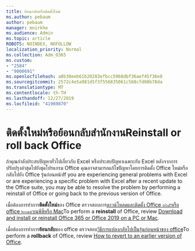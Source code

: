 ```yaml
---
title: ย้อนกลับหรือติดตั้งใหม่
ms.author: pebaum
author: pebaum
manager: mnirkhe
ms.audience: Admin
ms.topic: article
ROBOTS: NOINDEX, NOFOLLOW
localization_priority: Normal
ms.collection: Adm_O365
ms.custom:
- "2584"
- "9000691"
ms.openlocfilehash: a8b30eeb61b20283efbcc5968dbf36aef45f36e8
ms.sourcegitcommit: 2572c4e5a981d5f3f556835061c568cfd08b78da
ms.translationtype: MT
ms.contentlocale: th-TH
ms.lasthandoff: 12/27/2019
ms.locfileid: "41969870"
---
```

# <a name="reinstall-or-roll-back-office"></a><span data-ttu-id="c179e-102">ติดตั้งใหม่หรือย้อนกลับสำนักงาน</span><span class="sxs-lookup"><span data-stu-id="c179e-102">Reinstall or roll back Office</span></span>

<span data-ttu-id="c179e-103">ถ้าคุณกำลังประสบปัญหาทั่วไปเกี่ยวกับ Excel หรือประสบปัญหาเฉพาะกับ Excel หลังจากการปรับปรุงล่าสุดไปยังชุดโปรแกรม Office คุณอาจสามารถแก้ไขปัญหาโดยการติดตั้ง Office ใหม่หรือกลับไปยัง Office รุ่นก่อนหน้า</span><span class="sxs-lookup"><span data-stu-id="c179e-103">If you are experiencing general problems with Excel or are experiencing a specific problem with Excel after a recent update to the Office suite, you may be able to resolve the problem by performing a reinstall of Office or going back to the previous version of Office.</span></span>

<span data-ttu-id="c179e-104">เมื่อต้องการทำการ**ติดตั้งใหม่**ของ Office ตรวจสอบการ[ดาวน์โหลดและติดตั้ง Office ๓๖๕หรือ office ๒๐๑๙บนพีซีหรือ Mac](https://support.office.com/article/download-and-install-or-reinstall-office-365-or-office-2019-on-a-pc-or-mac-4414eaaf-0478-48be-9c42-23adc4716658)</span><span class="sxs-lookup"><span data-stu-id="c179e-104">To perform a **reinstall** of Office, review [Download and install or reinstall Office 365 or Office 2019 on a PC or Mac](https://support.office.com/article/download-and-install-or-reinstall-office-365-or-office-2019-on-a-pc-or-mac-4414eaaf-0478-48be-9c42-23adc4716658).</span></span>

<span data-ttu-id="c179e-105">เมื่อต้องการทำการ**ย้อนกลับ**ของ office ตรวจสอบ[วิธีการแปลงกลับไปเป็นรุ่นก่อนหน้าของ office](https://support.microsoft.com/help/2770432/how-to-revert-to-an-earlier-version-of-office-2013-or-office-2016-clic)</span><span class="sxs-lookup"><span data-stu-id="c179e-105">To perform a **rollback** of Office, review [How to revert to an earlier version of Office](https://support.microsoft.com/help/2770432/how-to-revert-to-an-earlier-version-of-office-2013-or-office-2016-clic).</span></span> 